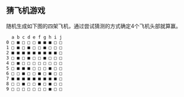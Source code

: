 猜飞机游戏
----
随机生成如下图的四架飞机，通过尝试猜测的方式确定4个飞机头部就算赢。

```
  a b c d e f g h i j
0 □ ■ □ □ □ ■ ■ ■ □ □
1 □ ■ □ ■ □ □ ■ □ □ □
2 ■ ■ ■ ■ ■ ■ ■ ■ ■ □
3 □ ■ □ ■ □ □ ■ □ □ □
4 □ ■ □ □ □ □ □ □ □ □
5 □ ■ ■ ■ □ □ □ ■ □ □
6 □ □ ■ □ □ ■ □ ■ □ □
7 ■ ■ ■ ■ ■ ■ ■ ■ ■ □
8 □ □ ■ □ □ ■ □ ■ □ □
9 □ □ □ □ □ □ □ ■ □ □
```
